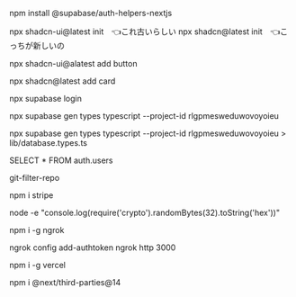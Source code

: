 <!-- supabaseのauth helpersをインストール -->
npm install @supabase/auth-helpers-nextjs


<!-- shad cni -->
npx shadcn-ui@latest init　👈これ古いらしい
npx shadcn@latest init　👈こっちが新しいの
<!-- button -->
npx shadcn-ui@alatest add button
<!-- card -->
npx shadcn@latest add card


<!-- supabase CLI -->
npx supabase login
<!-- supabaseのテーブルの型をCLIで作成する方法 -->
npx supabase gen types typescript --project-id rlgpmesweduwovoyoieu
<!-- リダイレクトでファイルに生成した型を保存する方法 -->
npx supabase gen types typescript --project-id rlgpmesweduwovoyoieu > lib/database.types.ts



<!-- supabaseが管理しているユーザーの情報  -->
SELECT * FROM auth.users

<!-- gitの履歴を完全消去するやつ？ -->
git-filter-repo

<!-- stripeのモジュールをダウンロード -->
npm i stripe

<!-- ランダムな文字列を生成する方法 -->
node -e "console.log(require('crypto').randomBytes(32).toString('hex'))"

<!-- localhost:3000を一時的に外部へ公開する便利なサービス"ngrok"をインストール -->
npm i -g ngrok

<!-- そのngrokを使う方法 -->
<!-- まずは、アクセストークンを追加 -->
ngrok config add-authtoken
ngrok http 3000

<!-- vercelのCLI -->
npm i -g vercel


<!-- youtubeなどのサードパーティ系をいい感じで扱えるようにするやつ -->
<!-- バージョン周り合わせるため公式ではないやつ使用 -->
npm i @next/third-parties@14
